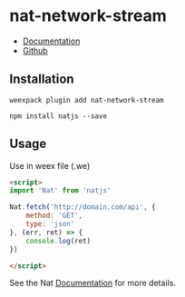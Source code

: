 # nat-network-stream

- [Documentation](http://natjs.com/#/#stream)
- [Github](https://github.com/natjs/weex-nat-network-stream)

## Installation
```
weexpack plugin add nat-network-stream
```

```
npm install natjs --save
```

## Usage

Use in weex file (.we)

```html
<script>
import 'Nat' from 'natjs'

Nat.fetch('http://domain.com/api', {
    method: 'GET',
    type: 'json'
}, (err, ret) => {
    console.log(ret)
})

</script>
```

See the Nat [Documentation](http://natjs.com/) for more details.
